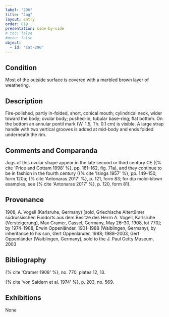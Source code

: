 ```yaml
---
label: "296"
title: "Jug"
layout: entry
order: 819
presentation: side-by-side
# toc: false
#menu: false 
object:
  - id: "cat-296"
---
```


## Condition

Most of the outside surface is covered with a marbled brown layer of weathering.

## Description

Fire-polished, partly in-folded, short, conical mouth; cylindrical neck, wider toward the body; ovular body; pushed-in, tubular base-ring; flat bottom. On the bottom an annular pontil mark (W. 1.5, Th. 0.1 cm) is visible. A large strap handle with two vertical grooves is added at mid-body and ends folded underneath the rim.

## Comments and Comparanda

Jugs of this ovular shape appear in the late second or third century CE ({% cite 'Price and Cottam 1998' %}, pp. 161–162, fig. 71a), and they continue to be in fashion in the fourth century ({% cite 'Isings 1957' %}, pp. 149–150, form 120a; {% cite 'Antonaras 2017' %}, p. 121, form 83; for dip mold–blown examples, see {% cite 'Antonaras 2017' %}, p. 120, form 81).

## Provenance

1908, A. Vogell (Karlsruhe, Germany) [sold, Griechische Altertümer südrussischen Fundorts aus dem Besitze des Herrn A. Vogell, Karlsruhe (Versteigerung), Max Cramer, Cassel, Germany, May 26–30, 1908, lot 770]; by 1974–1988, Erwin Oppenländer, 1901–1988 (Waiblingen, Germany), by inheritance to his son, Gert Oppenländer, 1988; 1988–2003, Gert Oppenländer (Waiblingen, Germany), sold to the J. Paul Getty Museum, 2003

## Bibliography

{% cite 'Cramer 1908' %}, no. 770, plates 12, 13.

{% cite 'von Saldern et al. 1974' %}, p. 203, no. 569.

## Exhibitions

None